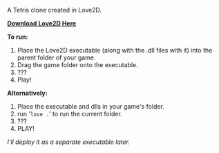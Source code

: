 A Tetris clone created in Love2D.

[**Download Love2D Here**](http://www.love2d.org/)

**To run:**

1. Place the Love2D executable (along with the .dll files with it) into the parent folder of your game.
2. Drag the game folder onto the executable.
3. ???
4. Play!

**Alternatively:**

1. Place the executable and dlls in your game's folder.
2. run '`love .`' to run the current folder.
3. ???
4. PLAY!

_I'll deploy it as a separate executable later._
